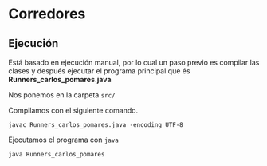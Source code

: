 # Corredores

## Ejecución

Está basado en ejecución manual, por lo cual un paso previo es compilar las clases y después ejecutar el programa principal que és **Runners_carlos_pomares.java**

Nos ponemos en la carpeta ```src/```

Compilamos con el siguiente comando.
```
javac Runners_carlos_pomares.java -encoding UTF-8
```

Ejecutamos el programa con ```java```
```
java Runners_carlos_pomares
```